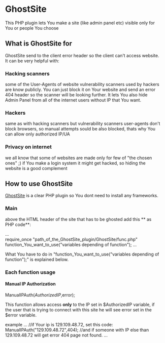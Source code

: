 # GhostSite
This PHP plugin lets You make a site (like admin panel etc) visible only for You or people You choose

## What is GhostSite for
GhostSite send to the client error header so the client can't access website. It can be very helpful with:

### Hacking scanners
some of the User-Agents of website vulnerability scanners used by hackers are know publicly. You can just block it on Your website and send an error 404 header so the scanner will be looking further. It lets You also hide Admin Panel from all of the internet users without IP that You want.

### Hackers
same as with hacking scanners but vulnerability scanners user-agents don't block browsers, so manual attempts sould be also blocked, thats why You can allow only authorized IP/UA

### Privacy on internet
we all know that some of websites are made only for few of "the chosen ones" ;) if You make a login system it might get hacked, so hiding the website is a good complement

## How to use GhostSite
[GhostSite](https://github.com/MPewny/GhostSite) is a clear PHP plugin so You dont need to install any frameworks.

### Main
above the HTML header of the site that has to be ghosted add this ** as PHP code**:

...  
require_once "path_of_the_GhostSite_plugin/GhostSite/func.php"
function_You_want_to_use("variables depending of function"); 
...

What You have to do in "function_You_want_to_use("variables depending of function");" is explained below.

### Each function usage

#### Manual IP Authorization

ManualIPAuth($AuthorizedIP,$error);

This function allows access **only** to the IP set in $AuthorizedIP variable, if the user that is trying to connect with this site he will see error set in the $error variable.

example
...
 //if Your ip is 129.109.48.72, set this code:
  ManualIPAuth("129.109.48.72",404);
//and if someone with IP else than 129.109.48.72 will get error 404 page not found.
...
